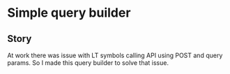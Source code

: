 
# Simple query builder

## Story

At work there was issue with LT symbols calling API using POST and query params. So I made this query builder to solve that issue.

